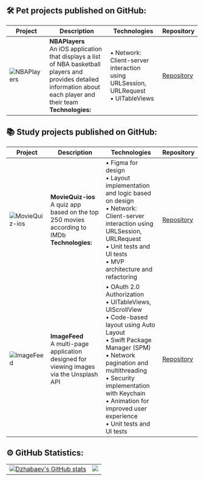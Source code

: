 ## 🛠️ Pet projects published on GitHub:

| Project | Description | Technologies | Repository |
| --- | --- | --- | --- |
| ![NBAPlayers](https://github.com/Dzhabaev/Dzhabaev/assets/137287126/ae7970a2-68bd-4425-bf7b-9451aef00ab4) | **NBAPlayers**<br>An iOS application that displays a list of NBA basketball players and provides detailed information about each player and their team<br>**Technologies:**<br> | • Network: Client-server interaction using URLSession, URLRequest<br>• UITableViews<br> |  [Repository](https://github.com/Dzhabaev/NBAPlayers) |

## 📚 Study projects published on GitHub:

| Project | Description | Technologies | Repository |
| --- | --- | --- | --- |
| ![MovieQuiz-ios](https://github.com/Dzhabaev/Dzhabaev/assets/137287126/accddef8-596c-436c-bcb1-5aca4e91c9ed) | **MovieQuiz-ios**<br>A quiz app based on the top 250 movies according to IMDb<br>**Technologies:**<br> | • Figma for design<br>• Layout implementation and logic based on design<br>• Network: Client-server interaction using URLSession, URLRequest<br>• Unit tests and UI tests<br>• MVP architecture and refactoring<br>|  [Repository](https://github.com/Dzhabaev/MovieQuiz-ios) |
| ![ImageFeed](https://github.com/Dzhabaev/Dzhabaev/assets/137287126/09e0f15a-ad3b-4033-8a3d-37e6fa02b710) | **ImageFeed**<br>A multi-page application designed for viewing images via the Unsplash API<br> | • OAuth 2.0 Authorization<br>• UITableViews, UIScrollView<br>• Code-based layout using Auto Layout<br>• Swift Package Manager (SPM)<br>• Network pagination and multithreading<br>• Security implementation with Keychain<br>• Animation for improved user experience<br> • Unit tests and UI tests<br> |  [Repository](https://github.com/Dzhabaev/ImageFeed) |

## ⚙️ GitHub Statistics:
<table>
  <tr>
    <td valign="top">
      <a href="http://www.github.com/Dzhabaev">
        <img src="https://github-readme-stats.vercel.app/api?username=Dzhabaev&show_icons=true&hide=stars,contribs&count_private=true&title_color=3382ed&text_color=000000&icon_color=3382ed&bg_color=ffffff&hide_border=true&show_icons=true" alt="Dzhabaev's GitHub stats" />
      </a>
    </td>
    <td valign="top">
      <a href="http://www.github.com/Dzhabaev">
        <img src="https://github-readme-streak-stats.herokuapp.com/?user=Dzhabaev&stroke=000000&background=ffffff&ring=3382ed&fire=3382ed&currStreakNum=000000&currStreakLabel=3382ed&sideNums=000000&sideLabels=000000&dates=000000&hide_border=true" />
      </a>
    </td>
  </tr>
</table>
